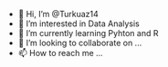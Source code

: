 - 👋 Hi, I’m @Turkuaz14
- 👀 I’m interested in Data Analysis
- 🌱 I’m currently learning Pyhton and R
- 💞️ I’m looking to collaborate on ...
- 📫 How to reach me ...

<!---
Turkuaz14/Turkuaz14 is a ✨ special ✨ repository because its `README.md` (this file) appears on your GitHub profile.
You can click the Preview link to take a look at your changes.
--->
